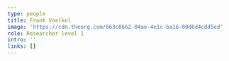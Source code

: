 ```yaml
---
type: people
title: Frank Voelkel
image: 'https://cdn.theorg.com/663c0662-04ae-4e1c-ba16-00d6d4cdd5ed'
role: Researcher level 1
intro: ''
links: []
---
```


